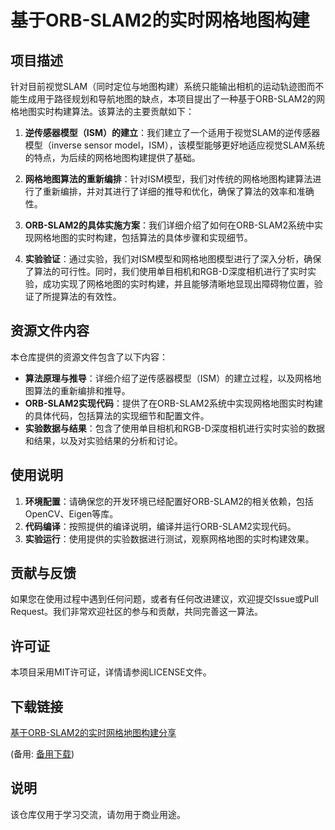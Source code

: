 # 基于ORB-SLAM2的实时网格地图构建

## 项目描述

针对目前视觉SLAM（同时定位与地图构建）系统只能输出相机的运动轨迹图而不能生成用于路径规划和导航地图的缺点，本项目提出了一种基于ORB-SLAM2的网格地图实时构建算法。该算法的主要贡献如下：

1. **逆传感器模型（ISM）的建立**：我们建立了一个适用于视觉SLAM的逆传感器模型（inverse sensor model，ISM），该模型能够更好地适应视觉SLAM系统的特点，为后续的网格地图构建提供了基础。

2. **网格地图算法的重新编排**：针对ISM模型，我们对传统的网格地图构建算法进行了重新编排，并对其进行了详细的推导和优化，确保了算法的效率和准确性。

3. **ORB-SLAM2的具体实施方案**：我们详细介绍了如何在ORB-SLAM2系统中实现网格地图的实时构建，包括算法的具体步骤和实现细节。

4. **实验验证**：通过实验，我们对ISM模型和网格地图模型进行了深入分析，确保了算法的可行性。同时，我们使用单目相机和RGB-D深度相机进行了实时实验，成功实现了网格地图的实时构建，并且能够清晰地显现出障碍物位置，验证了所提算法的有效性。

## 资源文件内容

本仓库提供的资源文件包含了以下内容：

- **算法原理与推导**：详细介绍了逆传感器模型（ISM）的建立过程，以及网格地图算法的重新编排和推导。
- **ORB-SLAM2实现代码**：提供了在ORB-SLAM2系统中实现网格地图实时构建的具体代码，包括算法的实现细节和配置文件。
- **实验数据与结果**：包含了使用单目相机和RGB-D深度相机进行实时实验的数据和结果，以及对实验结果的分析和讨论。

## 使用说明

1. **环境配置**：请确保您的开发环境已经配置好ORB-SLAM2的相关依赖，包括OpenCV、Eigen等库。
2. **代码编译**：按照提供的编译说明，编译并运行ORB-SLAM2实现代码。
3. **实验运行**：使用提供的实验数据进行测试，观察网格地图的实时构建效果。

## 贡献与反馈

如果您在使用过程中遇到任何问题，或者有任何改进建议，欢迎提交Issue或Pull Request。我们非常欢迎社区的参与和贡献，共同完善这一算法。

## 许可证

本项目采用MIT许可证，详情请参阅LICENSE文件。

## 下载链接
[基于ORB-SLAM2的实时网格地图构建分享](https://pan.quark.cn/s/6e8a80e669da) 

(备用: [备用下载](https://pan.baidu.com/s/1GECCkBbheBAggK-Gej_QWw?pwd=1234))

## 说明

该仓库仅用于学习交流，请勿用于商业用途。
